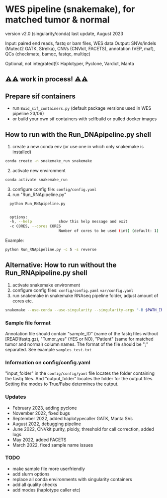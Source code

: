 # WES pipeline (snakemake), for matched tumor & normal
version v2.0 (singularity/conda)
last update, August 2023

Input: paired end  reads, fastq or bam files, WES data
Output: SNVs/indels (Mutect2 GATK, Strelka), CNVs (CNVkit, FACETS), annotation (VEP, maf), QCs (checkmate, bamqc, fastqc, multiqc)

Optional, not integrated(!): Haplotyper, Pyclone, Vardict, Manta

## ⚠️⚠️ work in process! ⚠️⚠️ ##

## Prepare sif containers
- run `Buid_sif_containers.py` (default package versions used in WES pipeline 23/06)
- or build your own sif containers with selfbuild or pulled docker images


## How to run with the Run_DNApipeline.py shell
1. create a new conda env (or use one in which only snakemake is installed)
```bash
conda create -n snakemake_run snakemake
```
2. activate new environment
```bash
conda activate snakemake_run
```
3. configure config file:
`config/config.yaml`
4. run "Run_RNApipeline.py"
```bash
  python Run_RNApipeline.py
```

```bash

  options:
  -h, --help            show this help message and exit
  -c CORES, --cores CORES
                        Number of cores to be used (int) (default: 1)
```
Example:
```bash
python Run_RNApipeline.py -c 5 -s reverse
```

## Alternative: How to run without the Run_RNApipeline.py shell
1. activate snakemake environment
2. configure config files:
`config/config.yaml`
`var/config.yaml`
3. run snakemake in snakemake RNAseq pipeline folder, adjust amount of cores
etc. 
```bash
snakemake --use-conda --use-singularity --singularity-args "-B $PATH_INPUT -B $PATH_OUTPUT -B $PATH_REF" --cores 1 -k
```

### Sample file format 
Annotation file should contain "sample_ID" (name of the fastq files without [READ]fastq.gz), "Tumor_yes" (YES or NO), "Patient" (same for matched tumor and normal) column names. The format of the file should be ";" separated. See example `samples_test.txt`

### Information on config/config.yaml
"input_folder" in the `config/config/yaml` file locates the folder containing the fastq files. And "output_folder" locates the folder for the output files. Setting the modes to True/False determines the output.

### Updates
- February 2023, adding pyclone
- November 2022, fixed bugs
- September 2022, added haplotypecaller GATK, Manta SVs
- August 2022, debugging pipeline
- June 2022, CNVkit purity, ploidy, threshold for call correction, added logs
- May 2022, added FACETS
- March 2022, fixed sample name issues

### TODO
- make sample file more userfriendly
- add slurm options
- replace all conda environments with singularity containers
- add all quality checks
- add modes (haplotype caller etc)
